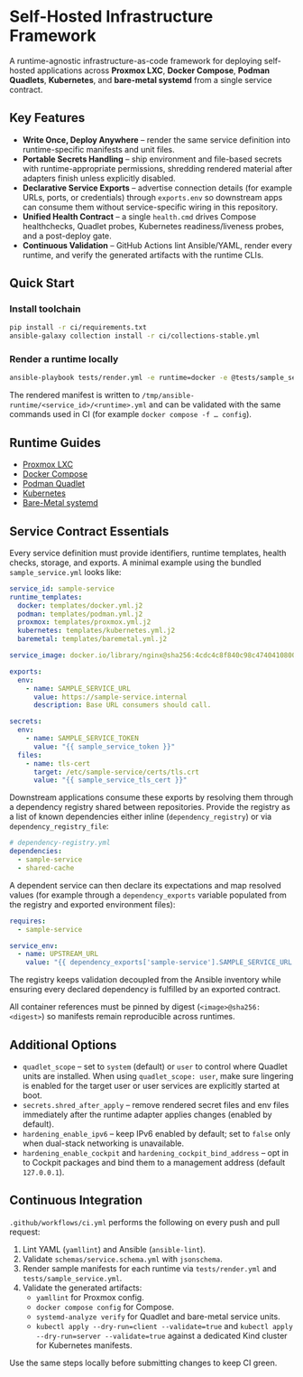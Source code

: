 # Self-Hosted Infrastructure Framework

A runtime-agnostic infrastructure-as-code framework for deploying self-hosted applications across **Proxmox LXC**, **Docker Compose**, **Podman Quadlets**, **Kubernetes**, and **bare-metal systemd** from a single service contract.

## Key Features

- **Write Once, Deploy Anywhere** – render the same service definition into runtime-specific manifests and unit files.
- **Portable Secrets Handling** – ship environment and file-based secrets with runtime-appropriate permissions, shredding rendered material after adapters finish unless explicitly disabled.
- **Declarative Service Exports** – advertise connection details (for example URLs, ports, or credentials) through `exports.env` so downstream apps can consume them without service-specific wiring in this repository.
- **Unified Health Contract** – a single `health.cmd` drives Compose healthchecks, Quadlet probes, Kubernetes readiness/liveness probes, and a post-deploy gate.
- **Continuous Validation** – GitHub Actions lint Ansible/YAML, render every runtime, and verify the generated artifacts with the runtime CLIs.

## Quick Start

### Install toolchain

```bash
pip install -r ci/requirements.txt
ansible-galaxy collection install -r ci/collections-stable.yml
```

### Render a runtime locally

```bash
ansible-playbook tests/render.yml -e runtime=docker -e @tests/sample_service.yml
```

The rendered manifest is written to `/tmp/ansible-runtime/<service_id>/<runtime>.yml` and can be validated with the same commands used in CI (for example `docker compose -f … config`).

## Runtime Guides

- [Proxmox LXC](proxmox.md)
- [Docker Compose](docker.md)
- [Podman Quadlet](podman.md)
- [Kubernetes](kubernetes.md)
- [Bare-Metal systemd](baremetal.md)

## Service Contract Essentials

Every service definition must provide identifiers, runtime templates, health checks, storage, and exports. A minimal example using the bundled `sample_service.yml` looks like:

```yaml
service_id: sample-service
runtime_templates:
  docker: templates/docker.yml.j2
  podman: templates/podman.yml.j2
  proxmox: templates/proxmox.yml.j2
  kubernetes: templates/kubernetes.yml.j2
  baremetal: templates/baremetal.yml.j2

service_image: docker.io/library/nginx@sha256:4cdc4c8f840c98c47404108002c658d2d44df83228c166a4630bf4161eee7bc6

exports:
  env:
    - name: SAMPLE_SERVICE_URL
      value: https://sample-service.internal
      description: Base URL consumers should call.

secrets:
  env:
    - name: SAMPLE_SERVICE_TOKEN
      value: "{{ sample_service_token }}"
  files:
    - name: tls-cert
      target: /etc/sample-service/certs/tls.crt
      value: "{{ sample_service_tls_cert }}"
```

Downstream applications consume these exports by resolving them through a dependency registry shared between repositories. Provide the registry as a list of known dependencies either inline (`dependency_registry`) or via `dependency_registry_file`:

```yaml
# dependency-registry.yml
dependencies:
  - sample-service
  - shared-cache
```

A dependent service can then declare its expectations and map resolved values (for example through a `dependency_exports` variable populated from the registry and exported environment files):

```yaml
requires:
  - sample-service

service_env:
  - name: UPSTREAM_URL
    value: "{{ dependency_exports['sample-service'].SAMPLE_SERVICE_URL }}"
```

The registry keeps validation decoupled from the Ansible inventory while ensuring every declared dependency is fulfilled by an exported contract.

All container references must be pinned by digest (`<image>@sha256:<digest>`) so manifests remain reproducible across runtimes.

## Additional Options

- `quadlet_scope` – set to `system` (default) or `user` to control where Quadlet units are installed. When using `quadlet_scope: user`, make sure lingering is enabled for the target user or user services are explicitly started at boot.
- `secrets.shred_after_apply` – remove rendered secret files and env files immediately after the runtime adapter applies changes (enabled by default).
- `hardening_enable_ipv6` – keep IPv6 enabled by default; set to `false` only when dual-stack networking is unavailable.
- `hardening_enable_cockpit` and `hardening_cockpit_bind_address` – opt in to Cockpit packages and bind them to a management address (default `127.0.0.1`).

## Continuous Integration

`.github/workflows/ci.yml` performs the following on every push and pull request:

1. Lint YAML (`yamllint`) and Ansible (`ansible-lint`).
2. Validate `schemas/service.schema.yml` with `jsonschema`.
3. Render sample manifests for each runtime via `tests/render.yml` and `tests/sample_service.yml`.
4. Validate the generated artifacts:
   - `yamllint` for Proxmox config.
   - `docker compose config` for Compose.
   - `systemd-analyze verify` for Quadlet and bare-metal service units.
   - `kubectl apply --dry-run=client --validate=true` and `kubectl apply --dry-run=server --validate=true` against a dedicated Kind cluster for Kubernetes manifests.

Use the same steps locally before submitting changes to keep CI green.
